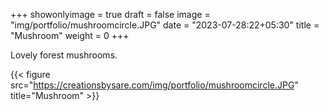 +++
showonlyimage = true
draft = false
image = "img/portfolio/mushroomcircle.JPG"
date = "2023-07-28:22+05:30"
title = "Mushroom"
weight = 0
+++

Lovely forest mushrooms.

<!--more-->
{{< figure src="https://creationsbysare.com/img/portfolio/mushroomcircle.JPG" title="Mushroom" >}}
